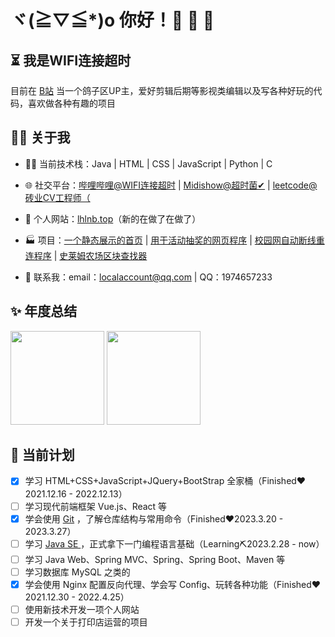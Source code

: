 # ヾ(≧▽≦*)o 你好！🎉 🎉 🎉

## ⏳ 我是WIFI连接超时

目前在 [B站](https://space.bilibili.com/335320968) 当一个鸽子区UP主，爱好剪辑后期等影视类编辑以及写各种好玩的代码，喜欢做各种有趣的项目

## 🙋‍♂️ 关于我

- 👨‍💻 当前技术栈：Java | HTML | CSS | JavaScript | Python | C

- 🌐 社交平台：[哔哩哔哩@WIFI连接超时](https://space.bilibili.com/335320968) | [Midishow@超时菌✔](https://www.midishow.com/u/%E8%B6%85%E6%97%B6%E8%8F%8C%E2%9C%94) | [leetcode@砖业CV工程师（](https://leetcode.cn/u/wifi504/)

- 🔗 个人网站：[lhlnb.top](https://www.lhlnb.top)（新的在做了在做了）

- 🏭 项目：[一个静态展示的首页](https://github.com/wifi504/Website-Frontend) | [用于活动抽奖的网页程序](https://github.com/wifi504/Web-program-for-event-lottery) | [校园网自动断线重连程序](https://github.com/wifi504/Campus-Network-Keep-Online) | [史莱姆农场区块查找器](https://github.com/wifi504/find-slime-chunk)

- 💬 联系我：email：localaccount@qq.com | QQ：1974657233

## ✨ 年度总结

<a href="#"><img height="150rem" src="https://github-readme-stats.vercel.app/api/?username=wifi504&show_icons=true&title_color=fb7299&icon_color=fb7299"></a> <a href="#"><img height="150rem" src="https://github-readme-stats.vercel.app/api/top-langs?username=wifi504&layout=compact&title_color=fb7299"></a>

## 📅 当前计划

- [x] 学习 HTML+CSS+JavaScript+JQuery+BootStrap 全家桶（Finished❤2021.12.16 - 2022.12.13）
- [ ] 学习现代前端框架 Vue.js、React 等
- [x] 学会使用 [Git](https://github.com/wifi504/Git-Command) ，了解仓库结构与常用命令（Finished❤2023.3.20 - 2023.3.27）
- [ ] 学习 [Java SE ](https://github.com/wifi504/JavaStudy) ，正式拿下一门编程语言基础（Learning⛏2023.2.28 - now）
- [ ] 学习 Java Web、Spring MVC、Spring、Spring Boot、Maven 等
- [ ] 学习数据库 MySQL 之类的
- [x] 学会使用 Nginx 配置反向代理、学会写 Config、玩转各种功能（Finished❤2021.12.30 - 2022.4.25）
- [ ] 使用新技术开发一项个人网站
- [ ] 开发一个关于打印店运营的项目
